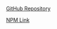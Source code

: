 [GitHub Repository](https://github.com/LP-Witt/simplecipher-lawrence-mse-2201-a)

[NPM Link](https://www.npmjs.com/package/simplecipher-lawrence-mse-2201-a)